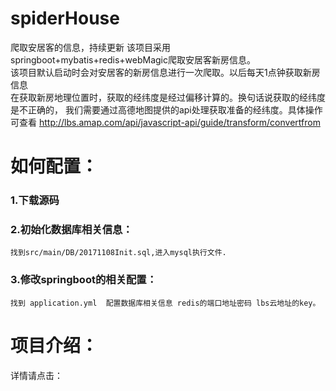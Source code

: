 # spiderHouse
爬取安居客的信息，持续更新
该项目采用springboot+mybatis+redis+webMagic爬取安居客新房信息。<br>
该项目默认启动时会对安居客的新房信息进行一次爬取。以后每天1点钟获取新房信息<br>
在获取新房地理位置时，获取的经纬度是经过偏移计算的。换句话说获取的经纬度是不正确的， 我们需要通过高德地图提供的api处理获取准备的经纬度。具体操作可查看
http://lbs.amap.com/api/javascript-api/guide/transform/convertfrom
# 如何配置：
### 1.下载源码
### 2.初始化数据库相关信息：
    找到src/main/DB/20171108Init.sql,进入mysql执行文件.
### 3.修改springboot的相关配置：
    找到 application.yml  配置数据库相关信息 redis的端口地址密码 lbs云地址的key。
# 项目介绍：
详情请点击：
